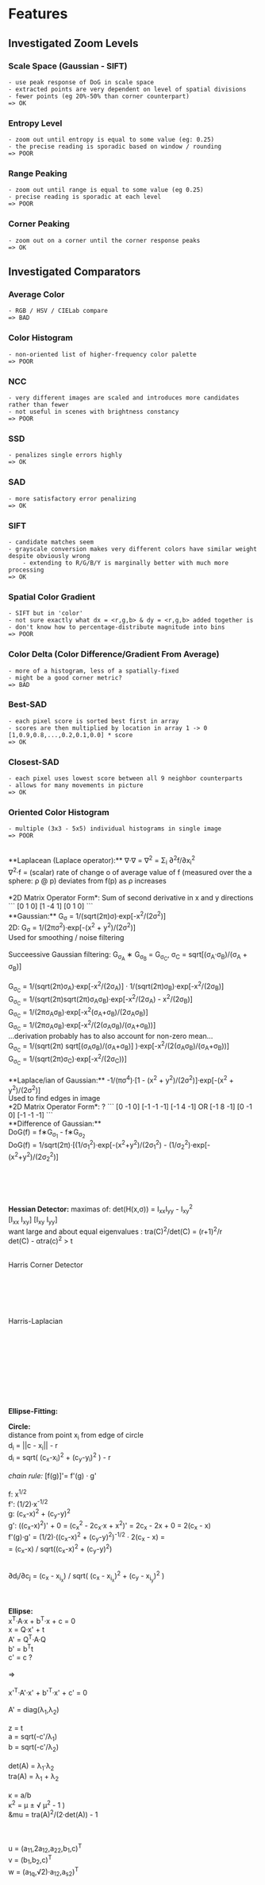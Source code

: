 # Features



## Investigated Zoom Levels

### Scale Space (Gaussian - SIFT)
	- use peak response of DoG in scale space
	- extracted points are very dependent on level of spatial divisions
	- fewer points (eg 20%-50% than corner counterpart)
	=> OK

### Entropy Level
	- zoom out until entropy is equal to some value (eg: 0.25)
	- the precise reading is sporadic based on window / rounding
	=> POOR

### Range Peaking
	- zoom out until range is equal to some value (eg 0.25)
	- precise reading is sporadic at each level
	=> POOR

### Corner Peaking
	- zoom out on a corner until the corner response peaks
	=> OK





## Investigated Comparators

### Average Color
	- RGB / HSV / CIELab compare
	=> BAD

### Color Histogram
	- non-oriented list of higher-frequency color palette
	=> POOR

### NCC
	- very different images are scaled and introduces more candidates rather than fewer
	- not useful in scenes with brightness constancy
	=> POOR

### SSD
	- penalizes single errors highly
	=> OK

### SAD
	- more satisfactory error penalizing
	=> OK

### SIFT
	- candidate matches seem 
	- grayscale conversion makes very different colors have similar weight despite obviously wrong
		- extending to R/G/B/Y is marginally better with much more processing
	=> OK


### Spatial Color Gradient
	- SIFT but in 'color'
	- not sure exactly what dx = <r,g,b> & dy = <r,g,b> added together is
	- don't know how to percentage-distribute magnitude into bins
	=> POOR

### Color Delta (Color Difference/Gradient From Average)
	- more of a histogram, less of a spatially-fixed 
	- might be a good corner metric?
	=> BAD

### Best-SAD
	- each pixel score is sorted best first in array
	- scores are then multiplied by location in array 1 -> 0 [1,0.9,0.8,...,0.2,0.1,0.0] * score
	=> OK

### Closest-SAD
	- each pixel uses lowest score between all 9 neighbor counterparts
	- allows for many movements in picture
	=> OK

### Oriented Color Histogram
	- multiple (3x3 - 5x5) individual histograms in single image
	=> POOR


















<br/>
**Laplacean (Laplace operator):** &nabla;&middot;&nabla; = &nabla;<sup>2</sup> = &Sigma;<sub>i</sub> &part;<sup>2</sup>f/&part;x<sub>i</sub><sup>2</sup>
<br/>
&nabla;<sup>2</sup>&middot;f = (scalar) rate of change o of average value of f (measured over the a sphere: &rho; @ p) deviates from f(p) as &rho; increases
<br/>
<br/>
*2D Matrix Operator Form*: Sum of second derivative in x and y directions
```
[0   1   0]
[1  -4   1]
[0   1   0]
```

<br/>
**Gaussian:** G<sub>&sigma;</sub> = 1/(sqrt(2&pi;)&sigma;)&middot;exp[-x<sup>2</sup>/(2&sigma;<sup>2</sup>)]
<br/>
2D: G<sub>&sigma;</sub> = 1/(2&pi;&sigma;<sup>2</sup>)&middot;exp[-(x<sup>2</sup> + y<sup>2</sup>)/(2&sigma;<sup>2</sup>)]
<br/>
Used for smoothing / noise filtering
<br/>
<br/>
Succeessive Gaussian filtering: G<sub>&sigma;<sub>A</sub></sub> &lowast; G<sub>&sigma;<sub>B</sub></sub> = G<sub>&sigma;<sub>C</sub></sub>, &sigma;<sub>C</sub> = sqrt[(&sigma;<sub>A</sub>&middot;&sigma;<sub>B</sub>)/(&sigma;<sub>A</sub> + &sigma;<sub>B</sub>)]
<br/>
<br/>
G<sub>&sigma;<sub>C</sub></sub> = 1/(sqrt(2&pi;)&sigma;<sub>A</sub>)&middot;exp[-x<sup>2</sup>/(2&sigma;<sub>A</sub>)] &middot; 1/(sqrt(2&pi;)&sigma;<sub>B</sub>)&middot;exp[-x<sup>2</sup>/(2&sigma;<sub>B</sub>)]
<br/>
G<sub>&sigma;<sub>C</sub></sub> = 1/(sqrt(2&pi;)sqrt(2&pi;)&sigma;<sub>A</sub>&sigma;<sub>B</sub>)&middot;exp[-x<sup>2</sup>/(2&sigma;<sub>A</sub>) - x<sup>2</sup>/(2&sigma;<sub>B</sub>)]
<br/>
G<sub>&sigma;<sub>C</sub></sub> = 1/(2&pi;&sigma;<sub>A</sub>&sigma;<sub>B</sub>)&middot;exp[-x<sup>2</sup>(&sigma;<sub>A</sub>+&sigma;<sub>B</sub>)/(2&sigma;<sub>A</sub>&sigma;<sub>B</sub>)]
<br/>
G<sub>&sigma;<sub>C</sub></sub> = 1/(2&pi;&sigma;<sub>A</sub>&sigma;<sub>B</sub>)&middot;exp[-x<sup>2</sup>/(2(&sigma;<sub>A</sub>&sigma;<sub>B</sub>)/(&sigma;<sub>A</sub>+&sigma;<sub>B</sub>))]
<br/>
...derivation probably has to also account for non-zero mean...
<br/>
G<sub>&sigma;<sub>C</sub></sub> = 1/(sqrt(2&pi;)
sqrt[(&sigma;<sub>A</sub>&sigma;<sub>B</sub>)/(&sigma;<sub>A</sub>+&sigma;<sub>B</sub>)]
)&middot;exp[-x<sup>2</sup>/(2(&sigma;<sub>A</sub>&sigma;<sub>B</sub>)/(&sigma;<sub>A</sub>+&sigma;<sub>B</sub>))]
<br/>
G<sub>&sigma;<sub>C</sub></sub> = 1/(sqrt(2&pi;)&sigma;<sub>C</sub>)&middot;exp[-x<sup>2</sup>/(2&sigma;<sub>C</sub>))]
<br/>


<br/>
**Laplace/ian of Gaussian:** -1/(&pi;&sigma;<sup>4</sup>)&middot;[1 - (x<sup>2</sup> + y<sup>2</sup>)/(2&sigma;<sup>2</sup>)]&middot;exp[-(x<sup>2</sup> + y<sup>2</sup>)/(2&sigma;<sup>2</sup>)]
<br/>
Used to find edges in image
<br/>
*2D Matrix Operator Form*: ?
```
[0  -1   0]        [-1 -1 -1]
[-1  4  -1]   OR   [-1  8 -1]
[0  -1   0]        [-1 -1 -1]
```

<br/>
**Difference of Gaussian:**
<br/>
DoG(f) = f&lowast;G<sub>&sigma;<sub>1</sub></sub> - f&lowast;G<sub>&sigma;<sub>2</sub></sub>
<br/>
DoG(f) = 1/sqrt(2&pi;)&middot;[(1/&sigma;<sub>1</sub><sup>2</sup>)&middot;exp[-(x<sup>2</sup>+y<sup>2</sup>)/(2&sigma;<sub>1</sub><sup>2</sup>) - (1/&sigma;<sub>2</sub><sup>2</sup>)&middot;exp[-(x<sup>2</sup>+y<sup>2</sup>)/(2&sigma;<sub>2</sub><sup>2</sup>)]
<br/>

<br/>
<br/>
<br/>
<br/>


**Hessian Detector:** maximas of: det(H(x,&sigma;)) = I<sub>xx</sub>I<sub>yy</sub> - I<sub>xy</sub><sup>2</sup>
<br/>
[I<sub>xx</sub> I<sub>xy</sub>]
[I<sub>xy</sub> I<sub>yy</sub>]
<br/>
want large and about equal eigenvalues : tra(C)<sup>2</sup>/det(C) = (r+1)<sup>2</sup>/r
<br/>
det(C) - &alpha;tra(c)<sup>2</sup> &gt; t
<br/>
<br/>





Harris Corner Detector

<br/>
<br/>
<br/>
<br/>


Harris-Laplacian

<br/>
<br/>
<br/>
<br/>

<br/>
<br/>
<br/>
<br/>


**Ellipse-Fitting:**
<br/>





**Circle:**
<br/>
distance from point x<sub>i</sub> from edge of circle
<br/>
d<sub>i</sub> = ||c - x<sub>i</sub>|| - r
<br/>
d<sub>i</sub> = sqrt( (c<sub>x</sub>-x<sub>i</sub>)<sup>2</sup> + (c<sub>y</sub>-y<sub>i</sub>)<sup>2</sup> ) - r
<br/>
<br/>
_chain rule:_ [f(g)]'= f'(g) &middot; g'
<br/>
<br/>
f: x<sup>1/2</sup>
<br/>
f': (1/2)&middot;x<sup>-1/2</sup>
<br/>
g: (c<sub>x</sub>-x)<sup>2</sup> + (c<sub>y</sub>-y)<sup>2</sup>
<br/>
g': ((c<sub>x</sub>-x)<sup>2</sup>)' + 0 = (c<sub>x</sub><sup>2</sup> - 2c<sub>x</sub>&middot;x + x<sup>2</sup>)' = 2c<sub>x</sub> - 2x + 0 = 2(c<sub>x</sub> - x)
<br/>
f'(g)&middot;g' = (1/2)&middot;((c<sub>x</sub>-x)<sup>2</sup> + (c<sub>y</sub>-y)<sup>2</sup>)<sup>-1/2</sup> &middot; 2(c<sub>x</sub> - x) = 
<br/>
= (c<sub>x</sub>-x) / sqrt((c<sub>x</sub>-x)<sup>2</sup> + (c<sub>y</sub>-y)<sup>2</sup>)

<br/>
&part;d<sub>i</sub>/&part;c<sub>j</sub> = (c<sub>x</sub> - x<sub>i<sub>x</sub></sub>) / sqrt( (c<sub>x</sub> - x<sub>i<sub>x</sub></sub>)<sup>2</sup> + (c<sub>y</sub> - x<sub>i<sub>y</sub></sub>)<sup>2</sup> )
<br/>

<br/>
<br/>


**Ellipse:**
<br/>
x<sup>T</sup>&middot;A&middot;x + b<sup>T</sup>&middot;x + c = 0
<br/>
x = Q&middot;x' + t
<br/>
A' = Q<sup>T</sup>&middot;A&middot;Q
<br/>
b' = b<sup>T</sup>t
<br/>
c' = c ?
<br/>
<br/>
&rArr;
<br/>
<br/>
x'<sup>T</sup>&middot;A'&middot;x' + b'<sup>T</sup>&middot;x' + c' = 0
<br/>
<br/>
A' = diag(&lambda;<sub>1</sub>,&lambda;<sub>2</sub>)
<br/>
<br/>
z = t
<br/>
a = sqrt(-c'/&lambda;<sub>1</sub>)
<br/>
b = sqrt(-c'/&lambda;<sub>2</sub>)
<br/>
<br/>
det(A) = &lambda;<sub>1</sub>&middot;&lambda;<sub>2</sub>
<br/>
tra(A) = &lambda;<sub>1</sub> + &lambda;<sub>2</sub>
<br/>
<br/>
&kappa; = a/b
<br/>
&kappa;<sup>2</sup> = &mu; &plusmn; &radic; &mu;<sup>2</sup> - 1 )
<br/>
&mu = tra(A)<sup>2</sup>/(2&middot;det(A)) - 1

<br/>
<br/>
u = (a<sub>11</sub>,2a<sub>12</sub>,a<sub>22</sub>,b<sub>1</sub>,c)<sup>T</sup>
<br/>
v = (b<sub>1</sub>,b<sub>2</sub>,c)<sup>T</sup>
<br/>
w = (a<sub>1q</sub>,&radic;2)&middot;a<sub>12</sub>,a<sub>s2</sub>)<sup>T</sup>
<br/>

<br/>
<br/>

<br/>
<br/>

<br/>
<br/>

<br/>
<br/>

- algebraic (different constraints)
   - &lambda;<sub>1</sub> + &lambda;<sub>2</sub> = 1
   - ^ && dot(w,w) = 1
- geometric



<br/>
<br/>






(d/dx)|x| = x/|x|
<br/>
(d/dx)|u| = (u/|u|)*(du/dx)
<br/>





<br/>
<br/>
<br/>
http://www.emis.de/journals/BBMS/Bulletin/sup962/gander.pdf
<br/>

<br/>

<br/>

<br/>



(http://www.cs.utexas.edu/~grauman/courses/fall2009/papers/local_features_synthesis_draft.pdf)[yerp]

http://www.vlfeat.org/api/sift.html

http://www.inf.fu-berlin.de/lehre/SS09/CV/uebungen/uebung09/SIFT.pdf





- find best fit affine transform around feature area
- http://www.cs.cornell.edu/courses/cs664/2008sp/handouts/cs664-6-features.pdf
- 
- RANSAC BEST DLT
- 
- drop points that have multiple maxima/minima
- 
- 


